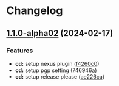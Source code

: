 # Changelog

## [1.1.0-alpha02](https://github.com/RyuNen344/WebAuthnKt/compare/1.0.0-alpha02...v1.1.0-alpha02) (2024-02-17)


### Features

* **cd:** setup nexus plugin ([f4260c0](https://github.com/RyuNen344/WebAuthnKt/commit/f4260c05805230d310b6818585dd06381dff1c0b))
* **cd:** setup pgp setting ([746946a](https://github.com/RyuNen344/WebAuthnKt/commit/746946a013e948bd46a8af5c153eea622002a601))
* **cd:** setup release please ([ae226ca](https://github.com/RyuNen344/WebAuthnKt/commit/ae226ca632183cf90f2d2945727f1e97a83af897))
